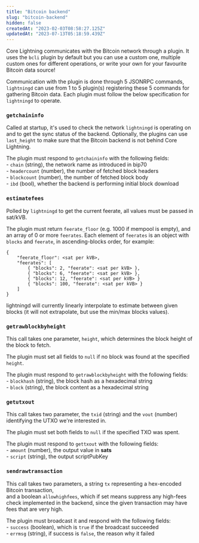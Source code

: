 ```yaml
---
title: "Bitcoin backend"
slug: "bitcoin-backend"
hidden: false
createdAt: "2023-02-03T08:58:27.125Z"
updatedAt: "2023-07-13T05:18:59.439Z"
---
```

Core Lightning communicates with the Bitcoin network through a plugin. It uses the `bcli` plugin by default but you can use a custom one, multiple custom ones for different operations, or write your own for your favourite Bitcoin data source!

Communication with the plugin is done through 5 JSONRPC commands, `lightningd` can use from 1 to 5 plugin(s) registering these 5 commands for gathering Bitcoin data. Each plugin must follow the below specification for `lightningd` to operate.

### `getchaininfo`

Called at startup, it's used to check the network `lightningd` is operating on and to get the sync status of the backend. Optionally, the plugins can use `last_height` to make sure that the Bitcoin backend is not behind Core Lightning.

The plugin must respond to `getchaininfo` with the following fields:  
    - `chain` (string), the network name as introduced in bip70  
    - `headercount` (number), the number of fetched block headers  
    - `blockcount` (number), the number of fetched block body  
    - `ibd` (bool), whether the backend is performing initial block download

### `estimatefees`

Polled by `lightningd` to get the current feerate, all values must be passed in sat/kVB.

The plugin must return `feerate_floor` (e.g. 1000 if mempool is empty), and an array of 0 or more `feerates`.  Each element of `feerates` is an object with `blocks` and `feerate`, in ascending-blocks order, for example:

```
{
	"feerate_floor": <sat per kVB>,
	"feerates": [
		{ "blocks": 2, "feerate": <sat per kVB> },
		{ "blocks": 6, "feerate": <sat per kVB> },
		{ "blocks": 12, "feerate": <sat per kVB> }
		{ "blocks": 100, "feerate": <sat per kVB> }
	]
}
```

lightningd will currently linearly interpolate to estimate between given blocks (it will not extrapolate, but use the min/max blocks values).

### `getrawblockbyheight`

This call takes one parameter, `height`, which determines the block height of the block to fetch.

The plugin must set all fields to `null` if no block was found at the specified `height`.

The plugin must respond to `getrawblockbyheight` with the following fields:  
    - `blockhash` (string), the block hash as a hexadecimal string  
    - `block` (string), the block content as a hexadecimal string

### `getutxout`

This call takes two parameter, the `txid` (string) and the `vout` (number) identifying the UTXO we're interested in.

The plugin must set both fields to `null` if the specified TXO was spent.

The plugin must respond to `gettxout` with the following fields:  
    - `amount` (number), the output value in **sats**  
    - `script` (string), the output scriptPubKey

### `sendrawtransaction`

This call takes two parameters, a string `tx` representing a hex-encoded Bitcoin transaction,  
and a boolean `allowhighfees`, which if set means suppress any high-fees check implemented in the backend, since the given transaction may have fees that are very high.

The plugin must broadcast it and respond with the following fields:  
    - `success` (boolean), which is `true` if the broadcast succeeded  
    - `errmsg` (string), if success is `false`, the reason why it failed
